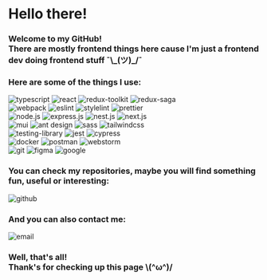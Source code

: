 
# Hello there!

### Welcome to my GitHub! <br />There are mostly frontend things here cause I'm just a frontend dev doing frontend stuff ¯\\\_(ツ)\_/¯

### Here are some of the things I use:

<!-- badges are from https://shield.io  -->
<!-- icons are from  https://simpleicons.org/ -->

<a href="https://www.typescriptlang.org/" style="text-decoration:none;">
  <img alt="typescript" src="https://img.shields.io/badge/typescript-474747.svg?&style=for-the-badge&logo=typescript&logoColor=fff&logoWidth=20&labelColor=696969" />
</a>

<a href="https://reactjs.org/" style="text-decoration:none;">
  <img alt="react" src="https://img.shields.io/badge/react-474747.svg?&style=for-the-badge&logo=react&logoColor=fff&logoWidth=20&labelColor=696969" />
</a>

<a href="https://redux.js.org/" style="text-decoration:none;">
  <img alt="redux-toolkit" src="https://img.shields.io/badge/redux_toolkit-474747.svg?&style=for-the-badge&logo=redux&logoColor=fff&logoWidth=20&labelColor=696969" />
</a>

<a href="https://redux-saga.js.org/" style="text-decoration:none;">
  <img alt="redux-saga" src="https://img.shields.io/badge/saga-474747.svg?&style=for-the-badge&logo=redux-saga&logoColor=fff&logoWidth=20&labelColor=696969" />
</a>
  
  <br>
  
<a href="https://webpack.js.org/" style="text-decoration:none;">
  <img alt="webpack" src="https://img.shields.io/badge/webpack-474747.svg?&style=for-the-badge&logo=webpack&logoColor=fff&logoWidth=20&labelColor=696969" />
</a>

<a href="https://eslint.org/" style="text-decoration:none;">
  <img alt="eslint" src="https://img.shields.io/badge/eslint-474747.svg?&style=for-the-badge&logo=eslint&logoColor=fff&logoWidth=20&labelColor=696969" />
</a>

<a href="https://stylelint.io/" style="text-decoration:none;">
  <img alt="stylelint" src="https://img.shields.io/badge/stylelint-474747.svg?&style=for-the-badge&logo=stylelint&logoColor=fff&logoWidth=20&labelColor=696969" />
</a>

<a href="https://prettier.io/" style="text-decoration:none;">
  <img alt="prettier" src="https://img.shields.io/badge/prettier-474747.svg?&style=for-the-badge&logo=prettier&logoColor=fff&logoWidth=20&labelColor=696969" />
</a>

  <br>
  
<a href="https://nodejs.org/en/" style="text-decoration:none;">
  <img alt="node.js" src="https://img.shields.io/badge/node.js-474747.svg?&style=for-the-badge&logo=node.js&logoColor=fff&logoWidth=20&labelColor=696969" />
</a>

<a href="https://expressjs.com/" style="text-decoration:none;">
  <img alt="express.js" src="https://img.shields.io/badge/express.js-474747.svg?&style=for-the-badge&logo=express&logoColor=fff&logoWidth=20&labelColor=696969" />
</a>

<a href="https://nestjs.com/" style="text-decoration:none;">
  <img alt="nest.js" src="https://img.shields.io/badge/nest.js-474747.svg?&style=for-the-badge&logo=nestjs&logoColor=fff&logoWidth=20&labelColor=696969" />
</a>

<a href="https://nextjs.org/" style="text-decoration:none;">
  <img alt="next.js" src="https://img.shields.io/badge/next.js-474747.svg?&style=for-the-badge&logo=next.js&logoColor=fff&logoWidth=20&labelColor=696969" />
</a>

<br>

<a href="https://mui.com/" style="text-decoration:none;">
  <img alt="mui" src="https://img.shields.io/badge/mui-474747.svg?&style=for-the-badge&logo=mui&logoColor=fff&logoWidth=20&labelColor=696969" />
</a>
<a href="https://ant.design/" style="text-decoration:none;">
  <img alt="ant design" src="https://img.shields.io/badge/ant design-474747.svg?&style=for-the-badge&logo=antdesign&logoColor=fff&logoWidth=20&labelColor=696969" />
</a>

<a href="https://sass-lang.com/" style="text-decoration:none;">
  <img alt="sass" src="https://img.shields.io/badge/sass-474747.svg?&style=for-the-badge&logo=sass&logoColor=fff&logoWidth=20&labelColor=696969" />
</a>

<a href="https://tailwindcss.com/" style="text-decoration:none;">
  <img alt="tailwindcss" src="https://img.shields.io/badge/tailwind css-474747.svg?&style=for-the-badge&logo=tailwindcss&logoColor=fff&logoWidth=20&labelColor=696969" />
</a>

<br>

<a href="https://testing-library.com/" style="text-decoration:none;">
  <img alt="testing-library" src="https://img.shields.io/badge/React Testing Library-474747.svg?&style=for-the-badge&logo=testing-library&logoColor=fff&logoWidth=20&labelColor=696969" />
</a>

<a href="https://jestjs.io/" style="text-decoration:none;">
  <img alt="jest" src="https://img.shields.io/badge/jest-474747.svg?&style=for-the-badge&logo=jest&logoColor=fff&logoWidth=20&labelColor=696969" />
</a>

<a href="https://www.cypress.io/" style="text-decoration:none;">
  <img alt="cypress" src="https://img.shields.io/badge/cypress-474747.svg?&style=for-the-badge&logo=cypress&logoColor=fff&logoWidth=20&labelColor=696969" />
</a>

<br>

<a href="https://www.docker.com/" style="text-decoration:none;">
  <img alt="docker" src="https://img.shields.io/badge/docker-474747.svg?&style=for-the-badge&logo=docker&logoColor=fff&logoWidth=20&labelColor=696969" />
</a>

<a href="https://www.postman.com/" style="text-decoration:none;">
  <img alt="postman" src="https://img.shields.io/badge/postman-474747.svg?&style=for-the-badge&logo=postman&logoColor=fff&logoWidth=20&labelColor=696969" />
</a>

<a href="https://www.jetbrains.com/webstorm/" style="text-decoration:none;">
  <img alt="webstorm" src="https://img.shields.io/badge/webstorm-474747.svg?&style=for-the-badge&logo=webstorm&logoColor=fff&logoWidth=20&labelColor=696969" />
</a>

<br>

<a href="https://git-scm.com/" style="text-decoration:none;">
  <img alt="git" src="https://img.shields.io/badge/git-474747.svg?&style=for-the-badge&logo=git&logoColor=fff&logoWidth=20&labelColor=696969" />
</a>


<a href="https://www.figma.com/" style="text-decoration:none;">
  <img alt="figma" src="https://img.shields.io/badge/figma-474747.svg?&style=for-the-badge&logo=figma&logoColor=fff&logoWidth=20&labelColor=696969" />
</a>

<a href="https://www.youtube.com/watch?v=dQw4w9WgXcQ" style="text-decoration:none;">
  <img alt="google" src="https://img.shields.io/badge/google-474747.svg?&style=for-the-badge&logo=google&logoColor=fff&logoWidth=20&labelColor=696969" />
</a>


### You can check my repositories, maybe you will find something fun, useful or interesting:
<a href="https://github.com/FairlyTales?tab=repositories" style="text-decoration:none;">
  <img alt="github" src="https://img.shields.io/badge/repositories-474747.svg?&style=for-the-badge&logo=github&logoColor=fff&logoWidth=20&labelColor=696969" />
</a>

### And you can also contact me:
<a href="mailto:khnychkin_kirill@tutanota.com" style="text-decoration:none;">
  <img alt="email" src="https://img.shields.io/badge/email-474747.svg?&style=for-the-badge&logo=gmail&logoColor=fff&logoWidth=20&labelColor=696969" />
</a>

### Well, that's all! <br/>Thank's for checking up this page \\(^ω^)/
